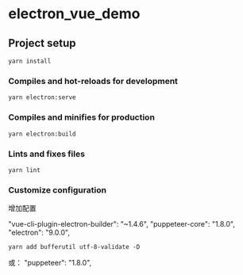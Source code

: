 # electron_vue_demo

## Project setup
```
yarn install
```

### Compiles and hot-reloads for development
```
yarn electron:serve
```

### Compiles and minifies for production
```
yarn electron:build
```

### Lints and fixes files
```
yarn lint
```

### Customize configuration
增加配置

   "vue-cli-plugin-electron-builder": "~1.4.6",
    "puppeteer-core": "1.8.0",
    "electron": "9.0.0",

    yarn add bufferutil utf-8-validate -D


 或：    "puppeteer": "1.8.0",